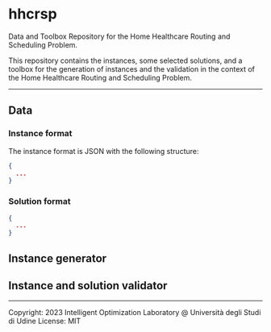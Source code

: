 # hhcrsp

Data and Toolbox Repository for the Home Healthcare Routing and Scheduling Problem.

This repository contains the instances, some selected solutions, and a toolbox for the generation of instances and the validation in the context of the Home Healthcare Routing and Scheduling Problem.

---

## Data

### Instance format

The instance format is JSON with the following structure:

```json
{
  ...
}
```

### Solution format

```json
{
  ...
}
```

## Instance generator

## Instance and solution validator



---

Copyright: 2023 Intelligent Optimization Laboratory @ Università degli Studi di Udine
License: MIT
